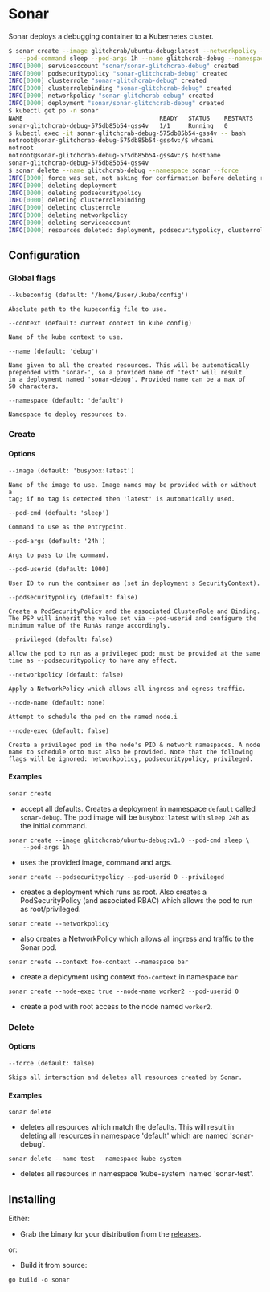 # Sonar

Sonar deploys a debugging container to a Kubernetes cluster.

```bash
$ sonar create --image glitchcrab/ubuntu-debug:latest --networkpolicy --podsecuritypolicy \
   --pod-command sleep --pod-args 1h --name glitchcrab-debug --namespace sonar 
INFO[0000] serviceaccount "sonar/sonar-glitchcrab-debug" created
INFO[0000] podsecuritypolicy "sonar-glitchcrab-debug" created
INFO[0000] clusterrole "sonar-glitchcrab-debug" created
INFO[0000] clusterrolebinding "sonar-glitchcrab-debug" created
INFO[0000] networkpolicy "sonar-glitchcrab-debug" created
INFO[0000] deployment "sonar/sonar-glitchcrab-debug" created
$ kubectl get po -n sonar
NAME                                      READY   STATUS    RESTARTS   AGE
sonar-glitchcrab-debug-575db85b54-gss4v   1/1     Running   0          43s
$ kubectl exec -it sonar-glitchcrab-debug-575db85b54-gss4v -- bash
notroot@sonar-glitchcrab-debug-575db85b54-gss4v:/$ whoami
notroot
notroot@sonar-glitchcrab-debug-575db85b54-gss4v:/$ hostname
sonar-glitchcrab-debug-575db85b54-gss4v
$ sonar delete --name glitchcrab-debug --namespace sonar --force
INFO[0000] force was set, not asking for confirmation before deleting resources
INFO[0000] deleting deployment
INFO[0000] deleting podsecuritypolicy
INFO[0000] deleting clusterrolebinding
INFO[0000] deleting clusterrole
INFO[0000] deleting networkpolicy
INFO[0000] deleting serviceaccount
INFO[0000] resources deleted: deployment, podsecuritypolicy, clusterrolebinding, clusterrole, networkpolicy, serviceaccount
```

## Configuration

### Global flags

```
--kubeconfig (default: '/home/$user/.kube/config')

Absolute path to the kubeconfig file to use.

--context (default: current context in kube config)

Name of the kube context to use.

--name (default: 'debug')

Name given to all the created resources. This will be automatically
prepended with 'sonar-', so a provided name of 'test' will result
in a deployment named 'sonar-debug'. Provided name can be a max of
50 characters.

--namespace (default: 'default')

Namespace to deploy resources to.
```

### Create

#### Options

```
--image (default: 'busybox:latest')

Name of the image to use. Image names may be provided with or without a
tag; if no tag is detected then 'latest' is automatically used.

--pod-cmd (default: 'sleep')

Command to use as the entrypoint.

--pod-args (default: '24h')

Args to pass to the command.

--pod-userid (default: 1000)

User ID to run the container as (set in deployment's SecurityContext).

--podsecuritypolicy (default: false)

Create a PodSecurityPolicy and the associated ClusterRole and Binding.
The PSP will inherit the value set via --pod-userid and configure the
minimum value of the RunAs range accordingly.

--privileged (default: false)

Allow the pod to run as a privileged pod; must be provided at the same
time as --podsecuritypolicy to have any effect.

--networkpolicy (default: false)

Apply a NetworkPolicy which allows all ingress and egress traffic.

--node-name (default: none)

Attempt to schedule the pod on the named node.i

--node-exec (default: false)

Create a privileged pod in the node's PID & network namespaces. A node
name to schedule onto must also be provided. Note that the following
flags will be ignored: networkpolicy, podsecuritypolicy, privileged.
```

#### Examples

```
sonar create
```
 - accept all defaults. Creates a deployment in namespace `default` called `sonar-debug`.  The pod image will be `busybox:latest` with `sleep 24h` as the initial command.

```
sonar create --image glitchcrab/ubuntu-debug:v1.0 --pod-cmd sleep \
    --pod-args 1h
```
 - uses the provided image, command and args.

```
sonar create --podsecuritypolicy --pod-userid 0 --privileged
```

- creates a deployment which runs as root. Also creates a PodSecurityPolicy (and associated RBAC) which allows the pod to run as root/privileged.

```
sonar create --networkpolicy
```

 - also creates a NetworkPolicy which allows all ingress and traffic to the Sonar pod.

```
sonar create --context foo-context --namespace bar
```

- create a deployment using context `foo-context` in namespace `bar`.

```
sonar create --node-exec true --node-name worker2 --pod-userid 0
```

- create a pod with root access to the node named `worker2`.

### Delete

#### Options

```
--force (default: false)

Skips all interaction and deletes all resources created by Sonar.
```

#### Examples

```
sonar delete
```
 - deletes all resources which match the defaults. This will result in deleting all resources in namespace 'default' which are named 'sonar-debug'.

```
sonar delete --name test --namespace kube-system
```
 - deletes all resources in namespace 'kube-system' named 'sonar-test'.

## Installing

Either:
 - Grab the binary for your distribution from the [releases](https://github.com/glitchcrab/sonar/releases).

or:
 - Build it from source:

```
go build -o sonar
```
